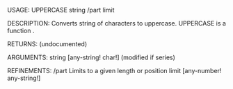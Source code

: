 USAGE:
     UPPERCASE string /part limit

DESCRIPTION:
     Converts string of characters to uppercase.
     UPPERCASE is a function .

RETURNS:
    (undocumented)

ARGUMENTS:
    string [any-string! char!]
        (modified if series)

REFINEMENTS:
    /part
        Limits to a given length or position
    limit [any-number! any-string!]
